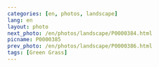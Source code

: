 ```yaml
---
categories: [en, photos, landscape]
lang: en
layout: photo
next_photo: /en/photos/landscape/P0000384.html
picname: P0000385
prev_photo: /en/photos/landscape/P0000386.html
tags: [Green Grass]
---
```

